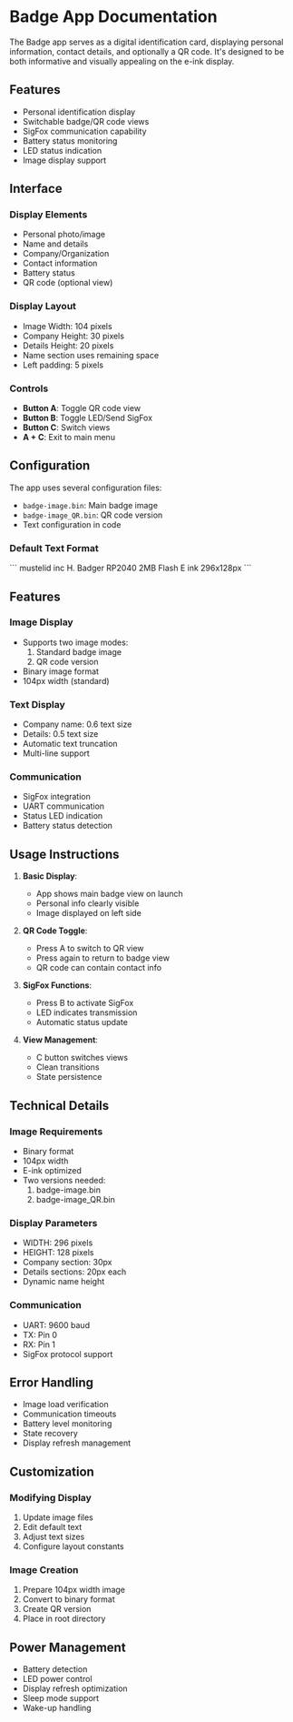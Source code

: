 # Badge App Documentation

The Badge app serves as a digital identification card, displaying personal information, contact details, and optionally a QR code. It's designed to be both informative and visually appealing on the e-ink display.

## Features

- Personal identification display
- Switchable badge/QR code views
- SigFox communication capability
- Battery status monitoring
- LED status indication
- Image display support

## Interface

### Display Elements
- Personal photo/image
- Name and details
- Company/Organization
- Contact information
- Battery status
- QR code (optional view)

### Display Layout
- Image Width: 104 pixels
- Company Height: 30 pixels
- Details Height: 20 pixels
- Name section uses remaining space
- Left padding: 5 pixels

### Controls
- **Button A**: Toggle QR code view
- **Button B**: Toggle LED/Send SigFox
- **Button C**: Switch views
- **A + C**: Exit to main menu

## Configuration

The app uses several configuration files:
- `badge-image.bin`: Main badge image
- `badge-image_QR.bin`: QR code version
- Text configuration in code

### Default Text Format
\`\`\`
mustelid inc
H. Badger
RP2040
2MB Flash
E ink
296x128px
\`\`\`

## Features

### Image Display
- Supports two image modes:
  1. Standard badge image
  2. QR code version
- Binary image format
- 104px width (standard)

### Text Display
- Company name: 0.6 text size
- Details: 0.5 text size
- Automatic text truncation
- Multi-line support

### Communication
- SigFox integration
- UART communication
- Status LED indication
- Battery status detection

## Usage Instructions

1. **Basic Display**:
   - App shows main badge view on launch
   - Personal info clearly visible
   - Image displayed on left side

2. **QR Code Toggle**:
   - Press A to switch to QR view
   - Press again to return to badge view
   - QR code can contain contact info

3. **SigFox Functions**:
   - Press B to activate SigFox
   - LED indicates transmission
   - Automatic status update

4. **View Management**:
   - C button switches views
   - Clean transitions
   - State persistence

## Technical Details

### Image Requirements
- Binary format
- 104px width
- E-ink optimized
- Two versions needed:
  1. badge-image.bin
  2. badge-image_QR.bin

### Display Parameters
- WIDTH: 296 pixels
- HEIGHT: 128 pixels
- Company section: 30px
- Details sections: 20px each
- Dynamic name height

### Communication
- UART: 9600 baud
- TX: Pin 0
- RX: Pin 1
- SigFox protocol support

## Error Handling

- Image load verification
- Communication timeouts
- Battery level monitoring
- State recovery
- Display refresh management

## Customization

### Modifying Display
1. Update image files
2. Edit default text
3. Adjust text sizes
4. Configure layout constants

### Image Creation
1. Prepare 104px width image
2. Convert to binary format
3. Create QR version
4. Place in root directory

## Power Management

- Battery detection
- LED power control
- Display refresh optimization
- Sleep mode support
- Wake-up handling 